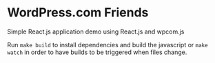 WordPress.com Friends
=====================

Simple React.js application demo using React.js and wpcom.js


Run `make build` to install dependencies and build the javascript or `make watch` in order to have builds to be triggered when files change.
